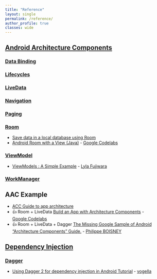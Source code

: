 ```yaml
---
title: "Reference"
layout: single
permalink: /reference/
author_profile: true
classes: wide
---
```


## [Android Architecture Components](https://developer.android.com/topic/libraries/architecture/)

### [Data Binding](https://developer.android.com/topic/libraries/data-binding/)
### [Lifecycles](https://developer.android.com/topic/libraries/architect) 
### [LiveData](https://developer.android.com/topic/libraries/architecture/livedata) 
### [Navigation](https://developer.android.com/topic/libraries/architecture/navigation.html)
### [Paging](https://developer.android.com/topic/libraries/architecture/paging/)
### [Room](https://developer.android.com/topic/libraries/architecture/room)
* [Save data in a local database using Room](https://developer.android.com/training/data-storage/room)
* [Android Room with a View (Java)](https://codelabs.developers.google.com/codelabs/android-room-with-a-view/#0) - [Google Codelabs](https://codelabs.developers.google.com/)

### [ViewModel](https://developer.android.com/topic/libraries/architecture/viewmodel)
* [ViewModels : A Simple Example](https://medium.com/androiddevelopers/viewmodels-a-simple-example-ed5ac416317e) - [Lyla Fujiwara](https://medium.com/@lylalyla)

### [WorkManager](https://developer.android.com/topic/libraries/architecture/workmanager)

## AAC Example
* [ACC Guide to app architecture](https://developer.android.com/jetpack/docs/guide)
* :thumbsup: Room + LiveData [Build an App with Architecture Components](https://codelabs.developers.google.com/codelabs/build-app-with-arch-components/index.html?index=..%2F..index#0) - [Google Codelabs](https://codelabs.developers.google.com/)
* :thumbsup: Room + LiveData + Dagger [The Missing Google Sample of Android “Architecture Components” Guide.](https://proandroiddev.com/the-missing-google-sample-of-android-architecture-components-guide-c7d6e7306b8f) - [Philippe BOISNEY](https://proandroiddev.com/@Phil_Boisney)

## [Dependency Injection](https://en.wikipedia.org/wiki/Dependency_injection)
### [Dagger](https://google.github.io/dagger/)
* [Using Dagger 2 for dependency injection in Android Tutorial](https://www.vogella.com/tutorials/Dagger/article.html) - [vogella](https://www.vogella.com/)
  